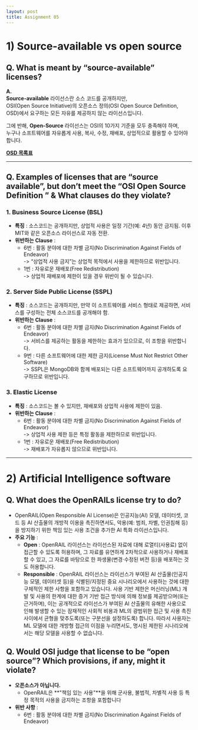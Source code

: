 ```yaml
---
layout: post
title: Assignment 05
---
```


# 1) Source-available vs open source   

## Q. What is meant by “source-available” licenses?   

**A.**   
**Source-available** 라이선스란 소스 코드를 공개하지만,   
OSI(Open Source Initiative)의 오픈소스 정의(OSI Open Source Definition, OSD)에서 요구하는 모든 자유를 제공하지 않는 라이선스입니다.   
   
그에 반해, **Open-Source** 라이선스는 OSI의 10가지 기준을 모두 충족해야 하며,   
누구나 소프트웨어를 자유롭게 사용, 복사, 수정, 재배포, 상업적으로 활용할 수 있어야 합니다.   
   
**[OSD 목록표](https://opensource.org/osd)**

---

## Q. Examples of licenses that are “source available”, but don’t meet the “OSI Open Source Definition ” & What clauses do they violate?   

### 1. Business Source License (BSL)
- **특징** : 소스코드는 공개하지만, 상업적 사용은 일정 기간(예: 4년) 동안 금지됨. 이후 MIT와 같은 오픈소스 라이선스로 자동 전환.
- **위반하는 Clause** :   
  - 6번 : 활동 분야에 대한 차별 금지(No Discrimination Against Fields of Endeavor)   
  -> “상업적 사용 금지”는 상업적 목적에서 사용을 제한하므로 위반입니다.
  - 1번 : 자유로운 재배포(Free Redistribution)   
  -> 상업적 재배포에 제한이 있을 경우 위반이 될 수 있습니다.

### 2. Server Side Public License (SSPL)
- **특징** : 소스코드는 공개하지만, 만약 이 소프트웨어를 서비스 형태로 제공하면, 서비스를 구성하는 전체 소스코드를 공개해야 함.
- **위반하는 Clause** :   
  - 6번 : 활동 분야에 대한 차별 금지(No Discrimination Against Fields of Endeavor)   
  -> 서비스를 제공하는 활동을 제한하는 효과가 있으므로, 이 조항을 위반합니다.
  - 9번 : 다른 소프트웨어에 대한 제한 금지(License Must Not Restrict Other Software)   
  -> SSPL은 MongoDB와 함께 배포되는 다른 소프트웨어까지 공개하도록 요구하므로 위반입니다.

### 3. Elastic License
- **특징** : 소스코드는 볼 수 있지만, 재배포와 상업적 사용에 제한이 있음.
- **위반하는 Clause** :   
  - 6번 : 활동 분야에 대한 차별 금지(No Discrimination Against Fields of Endeavor)   
  -> 상업적 사용 제한 등은 특정 활동을 제한하므로 위반입니다.
  - 1번 : 자유로운 재배포(Free Redistribution)   
  -> 재배포가 자유롭지 않으므로 위반입니다.

---

# 2) Artificial Intelligence software

## Q. What does the OpenRAILs license try to do? 

- OpenRAIL(Open Responsible AI License)은 인공지능(AI) 모델, 데이터셋, 코드 등 AI 산출물의 개방적 이용을 촉진하면서도, 악용(예: 범죄, 차별, 인권침해 등)을 방지하기 위한 책임 있는 사용 조건을 추가한 AI 특화 라이선스입니다.
- **주요 기능** :
  - **Open** : OpenRAIL 라이선스는 라이선스된 자료에 대해 로열티(사용료) 없이 접근할 수 있도록 허용하며, 그 자료를 유연하게 2차적으로 사용하거나 재배포할 수 있고, 그 자료를 바탕으로 한 파생물(변경·수정된 버전 등)을 배포하는 것도 허용합니다.
  - **Responsible** : OpenRAIL 라이선스는 라이선스가 부여된 AI 산출물(인공지능 모델, 데이터셋 등)을 식별된/지정된 중요 시나리오에서 사용하는 것에 대한 구체적인 제한 사항을 포함하고 있습니다. 사용 기반 제한은 머신러닝(ML) 개발 및 사용의 한계에 대한 증거 기반 접근 방식에 의해 정보를 제공받으며(또는 근거하며), 이는 공개적으로 라이선스가 부여된 AI 산출물의 유해한 사용으로 인해 발생할 수 있는 잠재적인 사회적 비용과 ML의 광범위한 접근 및 사용 촉진 사이에서 균형을 맞추도록(또는 구분선을 설정하도록) 합니다. 따라서 사용자는 ML 모델에 대한 개방형 접근의 이점을 누리면서도, 명시된 제한된 시나리오에서는 해당 모델을 사용할 수 없습니다.

## Q. Would OSI judge that license to be “open source”? Which provisions, if any, might it violate?

- **오픈소스가 아닙니다.**   
  - OpenRAIL은 **"책임 있는 사용"**을 위해 군사용, 불법적, 차별적 사용 등 특정 목적의 사용을 금지하는 조항을 포함합니다
- **위반 사항** :   
  - 6번 : 활동 분야에 대한 차별 금지(No Discrimination Against Fields of Endeavor)

